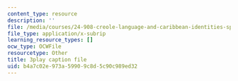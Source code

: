 ```yaml
---
content_type: resource
description: ''
file: /media/courses/24-908-creole-language-and-caribbean-identities-spring-2017/b4a7c02e973a59909c8d5c90c989ed32_8fAGSwTwzxI.vtt
file_type: application/x-subrip
learning_resource_types: []
ocw_type: OCWFile
resourcetype: Other
title: 3play caption file
uid: b4a7c02e-973a-5990-9c8d-5c90c989ed32
---
```

